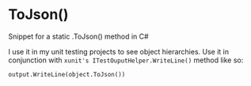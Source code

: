 # ToJson()
Snippet for a static .ToJson() method in C#

I use it in my unit testing projects to see object hierarchies.
Use it in conjunction with `xunit's ITestOuputHelper.WriteLine()` method like so:

	output.WriteLine(object.ToJson())